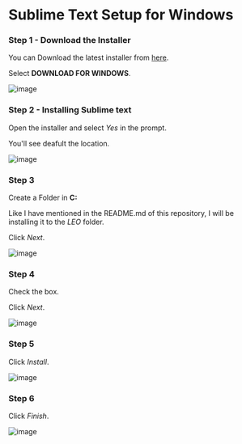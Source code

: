 # Sublime Text Setup for Windows

### Step 1 - Download the Installer
You can Download the latest installer from <a href="https://www.sublimetext.com/">here</a>.

Select <b>DOWNLOAD FOR WINDOWS</b>.

![image](https://i.imgur.com/9ArkE7G.png)
<br>

### Step 2 - Installing Sublime text
Open the installer and select <i>Yes</i> in the prompt.

You'll see deafult the location.

![image](https://i.imgur.com/dFSDg4P.png)
<br>

### Step 3 
Create a Folder in <b>C:</b>

Like I have mentioned in the README.md of this repository, I will be installing it to the <i>LEO</i> folder.

Click <i>Next</i>.

![image](https://i.imgur.com/F8ZJSAR.png)
<br>

### Step 4
Check the box.

Click <i>Next</i>.

![image](https://i.imgur.com/urbMwhY.png)
<br>

### Step 5
Click <i>Install</i>.

![image](https://i.imgur.com/gPgTolc.png)
<br>

### Step 6
Click <i>Finish</i>.

![image](https://i.imgur.com/Svf3LX1.png)



